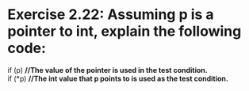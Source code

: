 # Exercise 2.22: Assuming p is a pointer to int, explain the following code:

if (p) **//The value of the pointer is used in the test condition.**    
if (*p) **//The int value that p points to is used as the test condition.**     
